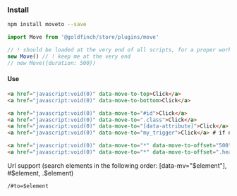 ### Install

```bash
npm install moveto --save
```

```js
import Move from '@goldfinch/store/plugins/move'

// ! should be loaded at the very end of all scripts, for a proper work
new Move() // ! keep me at the very end
// new Move({duration: 500})
```

#### Use

```html
<a href="javascript:void(0)" data-move-to-top>Click</a>
<a href="javascript:void(0)" data-move-to-bottom>Click</a>

<a href="javascript:void(0)" data-move-to="#id">Click</a>
<a href="javascript:void(0)" data-move-to=".class">Click</a>
<a href="javascript:void(0)" data-move-to="[data-attribute]">Click</a>
<a href="javascript:void(0)" data-move-to="my_trigger">Click</a> # if no elements found, checks [data-mt="my_trigger"]

<a href="javascript:void(0)" data-move-to="*" data-move-to-offset="500">Click</a>
<a href="javascript:void(0)" data-move-to="*" data-move-to-offset=".header">Click</a>
```

Url support (search elements in the following order: [data-mv="$element"], #$element, .$element)

```
/#to=$element
```
